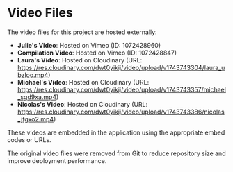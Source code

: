 # Video Files

The video files for this project are hosted externally:

- **Julie's Video**: Hosted on Vimeo (ID: 1072428960)
- **Compilation Video**: Hosted on Vimeo (ID: 1072428847)
- **Laura's Video**: Hosted on Cloudinary (URL: https://res.cloudinary.com/dwt0yikij/video/upload/v1743743304/laura_ubzloo.mp4)
- **Michael's Video**: Hosted on Cloudinary (URL: https://res.cloudinary.com/dwt0yikij/video/upload/v1743743357/michael_sgd9xa.mp4)
- **Nicolas's Video**: Hosted on Cloudinary (URL: https://res.cloudinary.com/dwt0yikij/video/upload/v1743743386/nicolas_jfgxo2.mp4)

These videos are embedded in the application using the appropriate embed codes or URLs.

The original video files were removed from Git to reduce repository size and improve deployment performance.
